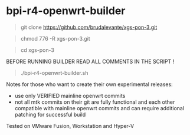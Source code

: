# bpi-r4-openwrt-builder
 
 >git clone https://github.com/brudalevante/xgs-pon-3.git   
 
 >chmod 776 -R xgs-pon-3.git
 
 >cd xgs-pon-3
 
 BEFORE RUNNING BUILDER READ ALL COMMENTS IN THE SCRIPT !
 
 >./bpi-r4-openwrt-builder.sh
 
 
 Notes for those who want to create their own experimental releases:
- use only VERIFIED mainline openwrt commits
- not all mtk  commits on their git are fully functional and each other compatible
  with mainline openwrt commits and can require additional patching for successful 
  build
 
  
 Tested on VMware Fusion, Workstation and Hyper-V
